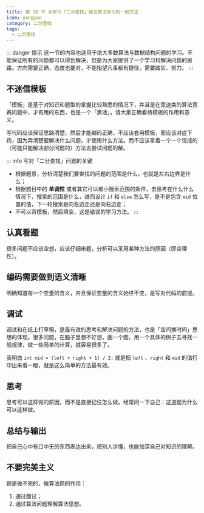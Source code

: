 ```yaml
---
title: 第 10 节 从学习「二分查找」窥见算法学习的一般方法
icon: yongyan
category: 二分查找
tags:
  - 二分查找
---
```


::: danger 提示
这一节的内容也适用于绝大多数算法与数据结构问题的学习。不能保证所有的问题都可以得到解决，但是为大家提供了一个学习和解决问题的思路。方向需要正确，态度也要对，不能指望凡事都有捷径，需要踏实、努力。
:::

## 不迷信模板

「模板」是基于对知识和题型的掌握比较熟悉的情况下，并且是在竞速类的算法竞赛问题中，才有用的东西，也是一个「黑话」，请大家正确看待模板的作用和意义。

写代码应该保证思路清楚，然后才能编码正确，不应该套用模板，而应该对症下药，因为弄清楚要解决什么问题，才使用什么方法。而不应该拿着一个一个现成的（可能只能解决部分问题的）方法去尝试问题的解。

::: info 写对「二分查找」问题的关键

- 根据题意，分析清楚我们要查找的问题的范围是什么，也就是左右边界是什么；
- 根据题目中的 **单调性** 或者其它可以缩小搜索范围的条件，去思考在什么什么情况下，搜索的范围是什么，进而设计 `if` 和 `else` 怎么写，是不是包含 `mid` 位置的值，下一轮搜索是向左边走还是向右边走；
- 不可以背模板，然后填空，这是错误的学习方法。
  :::

## 认真看题

很多问题不应该空想，应该仔细审题，分析可以采用某种方法的原因（即合理性）。

## 编码需要做到语义清晰

明确知道每一个变量的含义，并且保证变量的含义始终不变，是写对代码的前提。

## 调试

调试和在纸上打草稿，是最有效的思考和解决问题的方法，也是「空间换时间」思想的体现。很多问题，在脑子里想不好想，画一个图，用一个具体的例子去寻找一般规律，做一些简单的计算，就容易很多了。

我明白 `int mid = (left + right + 1) / 2;` 就是把 `left` 、`right` 和 `mid` 的值打印出来看一眼，就是这么简单的方法最有效。

## 思考

思考可以这样做的原因，而不是直接记住怎么做。经常问一下自己：这道题为什么可以这样做。

## 总结与输出

把自己心中有口中无的东西表达出来，把别人讲懂，也能加深自己对知识的理解。

## 不要完美主义

题是做不完的，做算法题的作用：

1. 通过面试；
2. 通过算法问题理解算法思想。
